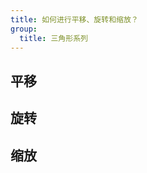 ```yaml
---
title: 如何进行平移、旋转和缩放？
group:
  title: 三角形系列
---
```


## 平移

<code src="../demos/triangle/translate.tsx"></code>

## 旋转

## 缩放
